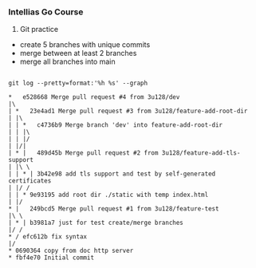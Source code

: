 ### Intellias Go Course

1. Git practice

- create 5 branches with unique commits  
- merge between at least 2 branches  
- merge all branches into main  

```

git log --pretty=format:'%h %s' --graph

*   e528668 Merge pull request #4 from 3u128/dev
|\  
| *   23e4ad1 Merge pull request #3 from 3u128/feature-add-root-dir
| |\  
| | *   c4736b9 Merge branch 'dev' into feature-add-root-dir
| | |\  
| | |/  
| |/|   
| * |   489d45b Merge pull request #2 from 3u128/feature-add-tls-support
| |\ \  
| | * | 3b42e98 add tls support and test by self-generated certificates
| |/ /  
| | * 9e93195 add root dir ./static with temp index.html
| |/  
* |   249bcd5 Merge pull request #1 from 3u128/feature-test
|\ \  
| * | b3981a7 just for test create/merge branches
|/ /  
* / efc612b fix syntax
|/  
* 0690364 copy from doc http server
* fbf4e70 Initial commit

```
